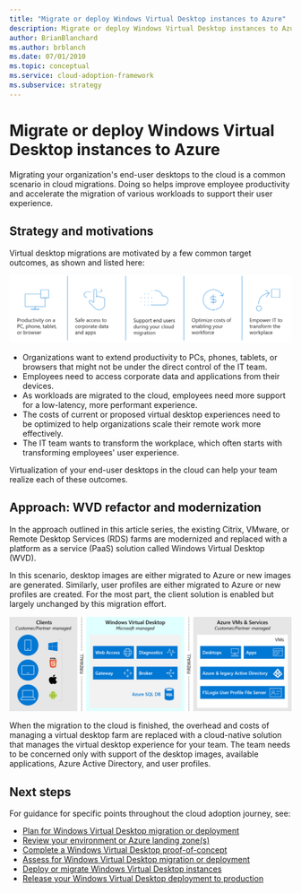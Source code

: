 ```yaml
---
title: "Migrate or deploy Windows Virtual Desktop instances to Azure"
description: Migrate or deploy Windows Virtual Desktop instances to Azure.
author: BrianBlanchard
ms.author: brblanch
ms.date: 07/01/2010
ms.topic: conceptual
ms.service: cloud-adoption-framework
ms.subservice: strategy
---
```


# Migrate or deploy Windows Virtual Desktop instances to Azure

Migrating your organization's end-user desktops to the cloud is a common scenario in cloud migrations. Doing so helps improve employee productivity and accelerate the migration of various workloads to support their user experience.

## Strategy and motivations

Virtual desktop migrations are motivated by a few common target outcomes, as shown and listed here:

![List of motivations for virtual desktop migration.](../../_images/migrate/wvd/motivations.png)

- Organizations want to extend productivity to PCs, phones, tablets, or browsers that might not be under the direct control of the IT team.
- Employees need to access corporate data and applications from their devices.
- As workloads are migrated to the cloud, employees need more support for a low-latency, more performant experience.
- The costs of current or proposed virtual desktop experiences need to be optimized to help organizations scale their remote work more effectively.
- The IT team wants to transform the workplace, which often starts with transforming employees' user experience.

Virtualization of your end-user desktops in the cloud can help your team realize each of these outcomes.

## Approach: WVD refactor and modernization

In the approach outlined in this article series, the existing Citrix, VMware, or Remote Desktop Services (RDS) farms are modernized and replaced with a platform as a service (PaaS) solution called Windows Virtual Desktop (WVD).

In this scenario, desktop images are either migrated to Azure or new images are generated. Similarly, user profiles are either migrated to Azure or new profiles are created. For the most part, the client solution is enabled but largely unchanged by this migration effort.

![Diagram of the virtual desktop migration scenario.](../../_images/migrate/wvd/scenario-solution.png)

When the migration to the cloud is finished, the overhead and costs of managing a virtual desktop farm are replaced with a cloud-native solution that manages the virtual desktop experience for your team. The team needs to be concerned only with support of the desktop images, available applications, Azure Active Directory, and user profiles.

## Next steps

For guidance for specific points throughout the cloud adoption journey, see:

- [Plan for Windows Virtual Desktop migration or deployment](./plan.md)
- [Review your environment or Azure landing zone(s)](./ready.md)
- [Complete a Windows Virtual Desktop proof-of-concept](./proof-of-concept.md)
- [Assess for Windows Virtual Desktop migration or deployment](./migrate-assess.md)
- [Deploy or migrate Windows Virtual Desktop instances](./migrate-deploy.md)
- [Release your Windows Virtual Desktop deployment to production](./migrate-release.md)
